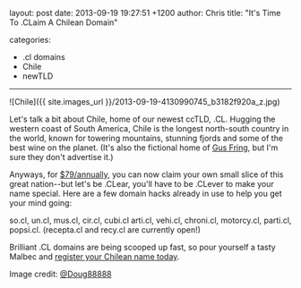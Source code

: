 layout: post
date: 2013-09-19 19:27:51 +1200
author: Chris
title: "It's Time To .CLaim A Chilean Domain"

categories:
  - .cl domains
  - Chile
  - newTLD

----

![Chile]({{ site.images_url }}/2013-09-19-4130990745_b3182f920a_z.jpg)

<!-- excerpt -->

Let's talk a bit about Chile, home of our newest ccTLD, .CL. Hugging the western coast of South America, Chile is the longest north-south country in the world, known for towering mountains, stunning fjords and some of the best wine on the planet. (It's also the fictional home of [Gus Fring][1], but I'm sure they don't advertise it.)

Anyways, for [$79/annually][2], you can now claim your own small slice of this great nation--but let's be .CLear, you'll have to be .CLever to make your name special. Here are a few domain hacks already in use to help you get your mind going:

<!-- /excerpt -->

so.cl, un.cl, mus.cl, cir.cl, cubi.cl arti.cl, vehi.cl, chroni.cl, motorcy.cl, parti.cl, popsi.cl. (recepta.cl and recy.cl are currently open!)

Brilliant .CL domains are being scooped up fast, so pour yourself a tasty Malbec and [register your Chilean name today][2]. 

Image credit: [@Doug88888][3]

[1]: http://en.wikipedia.org/wiki/Gus_Fring
[2]: https://iwantmyname.com/domains/cl-chilean-domain-name-registration-for-chile
[3]: http://www.flickr.com/photos/doug88888/
